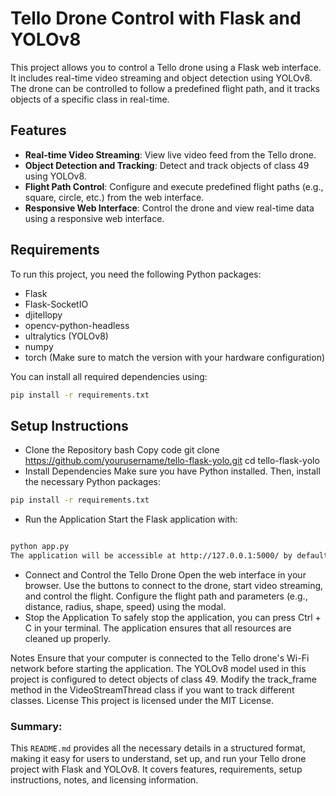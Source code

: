 # Tello Drone Control with Flask and YOLOv8

This project allows you to control a Tello drone using a Flask web interface. It includes real-time video streaming and object detection using YOLOv8. The drone can be controlled to follow a predefined flight path, and it tracks objects of a specific class in real-time.

## Features

- **Real-time Video Streaming**: View live video feed from the Tello drone.
- **Object Detection and Tracking**: Detect and track objects of class 49 using YOLOv8.
- **Flight Path Control**: Configure and execute predefined flight paths (e.g., square, circle, etc.) from the web interface.
- **Responsive Web Interface**: Control the drone and view real-time data using a responsive web interface.

## Requirements

To run this project, you need the following Python packages:

- Flask
- Flask-SocketIO
- djitellopy
- opencv-python-headless
- ultralytics (YOLOv8)
- numpy
- torch (Make sure to match the version with your hardware configuration)

You can install all required dependencies using:

```bash
pip install -r requirements.txt
```

## Setup Instructions
 - Clone the Repository
bash
Copy code
git clone https://github.com/yourusername/tello-flask-yolo.git
cd tello-flask-yolo
- Install Dependencies
Make sure you have Python installed. Then, install the necessary Python packages:

```bash
pip install -r requirements.txt
```

- Run the Application
Start the Flask application with:

```bash

python app.py
The application will be accessible at http://127.0.0.1:5000/ by default.
```

- Connect and Control the Tello Drone
Open the web interface in your browser.
Use the buttons to connect to the drone, start video streaming, and control the flight.
Configure the flight path and parameters (e.g., distance, radius, shape, speed) using the modal.
-  Stop the Application
To safely stop the application, you can press Ctrl + C in your terminal. The application ensures that all resources are cleaned up properly.

Notes
Ensure that your computer is connected to the Tello drone's Wi-Fi network before starting the application.
The YOLOv8 model used in this project is configured to detect objects of class 49. Modify the track_frame method in the VideoStreamThread class if you want to track different classes.
License
This project is licensed under the MIT License.


### Summary:

This `README.md` provides all the necessary details in a structured format, making it easy for users to understand, set up, and run your Tello drone project with Flask and YOLOv8. It covers features, requirements, setup instructions, notes, and licensing information.
